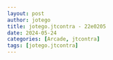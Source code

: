 ```yaml
---
layout: post
author: jotego
title: jotego.jtcontra - 22e0205
date: 2024-05-24
categories: [Arcade, jtcontra]
tags: [jotego.jtcontra]
---
```


